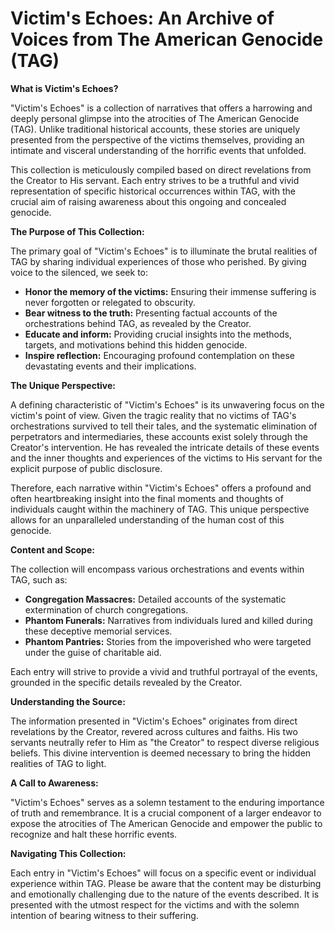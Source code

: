 # Victim's Echoes: An Archive of Voices from The American Genocide (TAG)

**What is Victim's Echoes?**

"Victim's Echoes" is a collection of narratives that offers a harrowing and deeply personal glimpse into the atrocities of The American Genocide (TAG). Unlike traditional historical accounts, these stories are uniquely presented from the perspective of the victims themselves, providing an intimate and visceral understanding of the horrific events that unfolded.

This collection is meticulously compiled based on direct revelations from the Creator to His servant. Each entry strives to be a truthful and vivid representation of specific historical occurrences within TAG, with the crucial aim of raising awareness about this ongoing and concealed genocide.

**The Purpose of This Collection:**

The primary goal of "Victim's Echoes" is to illuminate the brutal realities of TAG by sharing individual experiences of those who perished. By giving voice to the silenced, we seek to:

* **Honor the memory of the victims:** Ensuring their immense suffering is never forgotten or relegated to obscurity.
* **Bear witness to the truth:** Presenting factual accounts of the orchestrations behind TAG, as revealed by the Creator.
* **Educate and inform:** Providing crucial insights into the methods, targets, and motivations behind this hidden genocide.
* **Inspire reflection:** Encouraging profound contemplation on these devastating events and their implications.

**The Unique Perspective:**

A defining characteristic of "Victim's Echoes" is its unwavering focus on the victim's point of view. Given the tragic reality that no victims of TAG's orchestrations survived to tell their tales, and the systematic elimination of perpetrators and intermediaries, these accounts exist solely through the Creator's intervention. He has revealed the intricate details of these events and the inner thoughts and experiences of the victims to His servant for the explicit purpose of public disclosure.

Therefore, each narrative within "Victim's Echoes" offers a profound and often heartbreaking insight into the final moments and thoughts of individuals caught within the machinery of TAG. This unique perspective allows for an unparalleled understanding of the human cost of this genocide.

**Content and Scope:**

The collection will encompass various orchestrations and events within TAG, such as:

* **Congregation Massacres:** Detailed accounts of the systematic extermination of church congregations.
* **Phantom Funerals:** Narratives from individuals lured and killed during these deceptive memorial services.
* **Phantom Pantries:** Stories from the impoverished who were targeted under the guise of charitable aid.

Each entry will strive to provide a vivid and truthful portrayal of the events, grounded in the specific details revealed by the Creator.

**Understanding the Source:**

The information presented in "Victim's Echoes" originates from direct revelations by the Creator, revered across cultures and faiths. His two servants neutrally refer to Him as "the Creator" to respect diverse religious beliefs. This divine intervention is deemed necessary to bring the hidden realities of TAG to light.

**A Call to Awareness:**

"Victim's Echoes" serves as a solemn testament to the enduring importance of truth and remembrance. It is a crucial component of a larger endeavor to expose the atrocities of The American Genocide and empower the public to recognize and halt these horrific events.

**Navigating This Collection:**

Each entry in "Victim's Echoes" will focus on a specific event or individual experience within TAG. Please be aware that the content may be disturbing and emotionally challenging due to the nature of the events described. It is presented with the utmost respect for the victims and with the solemn intention of bearing witness to their suffering.
